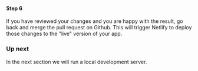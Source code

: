 #### Step 6

If you have reviewed your changes and you are happy with the result, go back and merge the pull request on Github. This will trigger Netlify to deploy those changes to the "live" version of your app.

### Up next

In the next section we will run a local development server.

